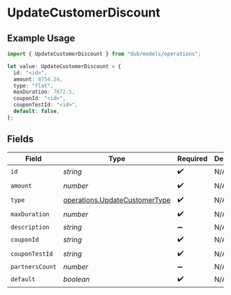# UpdateCustomerDiscount

## Example Usage

```typescript
import { UpdateCustomerDiscount } from "dub/models/operations";

let value: UpdateCustomerDiscount = {
  id: "<id>",
  amount: 8754.24,
  type: "flat",
  maxDuration: 7072.5,
  couponId: "<id>",
  couponTestId: "<id>",
  default: false,
};
```

## Fields

| Field                                                                          | Type                                                                           | Required                                                                       | Description                                                                    |
| ------------------------------------------------------------------------------ | ------------------------------------------------------------------------------ | ------------------------------------------------------------------------------ | ------------------------------------------------------------------------------ |
| `id`                                                                           | *string*                                                                       | :heavy_check_mark:                                                             | N/A                                                                            |
| `amount`                                                                       | *number*                                                                       | :heavy_check_mark:                                                             | N/A                                                                            |
| `type`                                                                         | [operations.UpdateCustomerType](../../models/operations/updatecustomertype.md) | :heavy_check_mark:                                                             | N/A                                                                            |
| `maxDuration`                                                                  | *number*                                                                       | :heavy_check_mark:                                                             | N/A                                                                            |
| `description`                                                                  | *string*                                                                       | :heavy_minus_sign:                                                             | N/A                                                                            |
| `couponId`                                                                     | *string*                                                                       | :heavy_check_mark:                                                             | N/A                                                                            |
| `couponTestId`                                                                 | *string*                                                                       | :heavy_check_mark:                                                             | N/A                                                                            |
| `partnersCount`                                                                | *number*                                                                       | :heavy_minus_sign:                                                             | N/A                                                                            |
| `default`                                                                      | *boolean*                                                                      | :heavy_check_mark:                                                             | N/A                                                                            |
